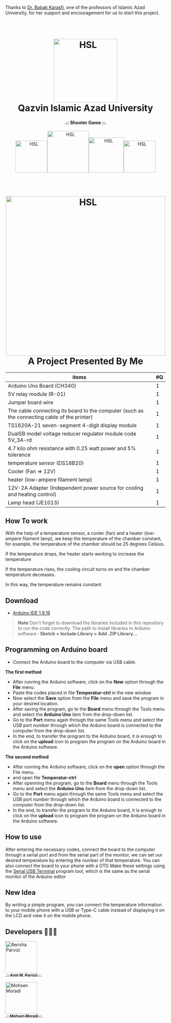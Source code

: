 Thanks to [Dr. Babak Karasfi](https://ir.linkedin.com), one of the professors of Islamic Azad University, for her support and encouragement for us to start this project.

<h1 align="center"> <br><a href="https://github.com/Awrsha/Temperature-Control"><img src="https://s2.uupload.ir/files/picsart_23-03-22_21-53-01-541_no85.png" alt="HSL" width="200"></a> <br> Qazvin Islamic Azad University <br></h1><b><h4 align="center">.:: Shooter Game ::.</h4></b><p align="center"><a href="https://github.com/Awrsha/Temperature-Control"><img src="https://img.shields.io/badge/Version-1.2.1-brightgreen" alt="HSL" width="100"></a><a href="https://github.com/Awrsha/Temperature-Control"><img src="https://img.shields.io/badge/Platform-windows-blue" alt="HSL" width="130"></a><a href="https://github.com/Awrsha/Temperature-Control"><img src="https://img.shields.io/badge/LICENSE-MIT-yellow" alt="HSL" width="110"></a><a href="https://github.com/Awrsha/Temperature-Control"><img src="https://img.shields.io/badge/Developers-2-lightgrey" alt="HSL" width="100"></a></p>

<h1 align="center"> <br><a href="https://github.com/Awrsha/Temperature-Control"><img src="https://github.com/Awrsha/Temperature-Control/assets/89135083/77288bf7-b9c6-4f62-ad7f-7dc3e50508ad" alt="HSL" width="500"></a><br> A Project Presented By Me <br></h1>

| items                                                                                        | #Q  |
| -------------------------------------------------------------------------------------------- | --- |
| Arduino Uno Board (CH340)                                                                    | 1   |
| 5V relay module   (R-01)                                                                     | 1   |
| Jumper board wire                                                                            | 1   |
| The cable connecting its board to the computer (such as the connecting cable of the printer) | 1   |
| TS1620A-21 seven-segment 4-digit display module                                              | 1   |
| DualSB model voltage reducer regulator module code 5V_3A-rd                                  | 1   |
| 4.7 kilo ohm resistance with 0.25 watt power and 5% tolerance                                | 1   |
| temperature sensor (DS18B20)                                                                 | 1   |
| Cooler (Fan => 12V)                                                                          | 1   |
| heater (low-ampere filament lamp)                                                            | 1   |
| 12V-2A Adapter (Independent power source for cooling and heating control)                    | 1   |
| Lamp head (JE1013)                                                                           | 1   |

## How To work

With the help of a temperature sensor, a cooler (fan) and a heater (low-ampere filament lamp), we keep the temperature of the chamber constant, for example, the temperature of the chamber should be 25 degrees Celsius.

If the temperature drops, the heater starts working to increase the temperature

If the temperature rises, the cooling circuit turns on and the chamber temperature decreases.

In this way, the temperature remains constant

## Download

- [Arduino IDE 1.8.19](https://www.arduino.cc/en/software)

> **Note**
> Don't forget to download the libraries included in this repository to run the code correctly.
> The path to install libraries in Arduino software :
> **Sketch > Include Library > Add .ZIP Library…**

## Programming on Arduino board

- Connect the Arduino board to the computer via USB cable.

**The first method**

- After running the Arduino software, click on the **New** option through the **File** menu.
- Paste the codes placed in file **Temperatur-ctrl** in the new window
- Now select the **Save** option from the **File** menu and save the program in your desired location.
- After saving the program, go to the **Board** menu through the Tools menu and select the **Arduino Uno** item from the drop-down list.
- Go to the **Port** menu again through the same Tools menu and select the USB port number through which the Arduino board is connected to the computer from the drop-down list.
- In the end, to transfer the program to the Arduino board, it is enough to click on the **upload** icon to program the program on the Arduino board in the Arduino software.

**The second method**

- After running the Arduino software, click on the **open** option through the File menu.
- and open file **Temperatur-ctrl**
- After openning the program, go to the **Board** menu through the Tools menu and select the **Arduino Uno** item from the drop-down list.
- Go to the **Port** menu again through the same Tools menu and select the USB port number through which the Arduino board is connected to the computer from the drop-down list.
- In the end, to transfer the program to the Arduino board, it is enough to click on the **upload** icon to program the program on the Arduino board in the Arduino software.

## How to use

After entering the necessary codes, connect the board to the computer through a serial port and from the serial part of the monitor, we can set our desired temperature by entering the number of that temperature. You can also connect the board to your phone with a OTG Make these settings using the [Serial USB Terminal](https://play.google.com/store/apps/details?id=de.kai_morich.serial_usb_terminal&hl=fa&gl=US&pli=1) program tool, which is the same as the serial monitor of the Arduino editor

## New Idea

By writing a simple program, you can connect the temperature information to your mobile phone with a USB or Type-C cable instead of displaying it on the LCD and view it on the mobile phone.

## Developers 👨🏻‍💻

<p align="center">

<a href="https://github.com/Awrsha"><img src="https://avatars.githubusercontent.com/u/89135083?v=4" width="100;" alt="Awrsha Parvizi"/><br /><sub><b>.:: Amir M. Parvizi ::.</b></sub></a>

</p>

<p align="center">

<a href="https://github.com/Mohsen020"><img src="https://avatars.githubusercontent.com/u/127343209?v=4" width="100;" alt="Mohsen Moradi"/><br /><sub><b>.:: Mohsen Moradi ::.</b></sub></a>

</p>
